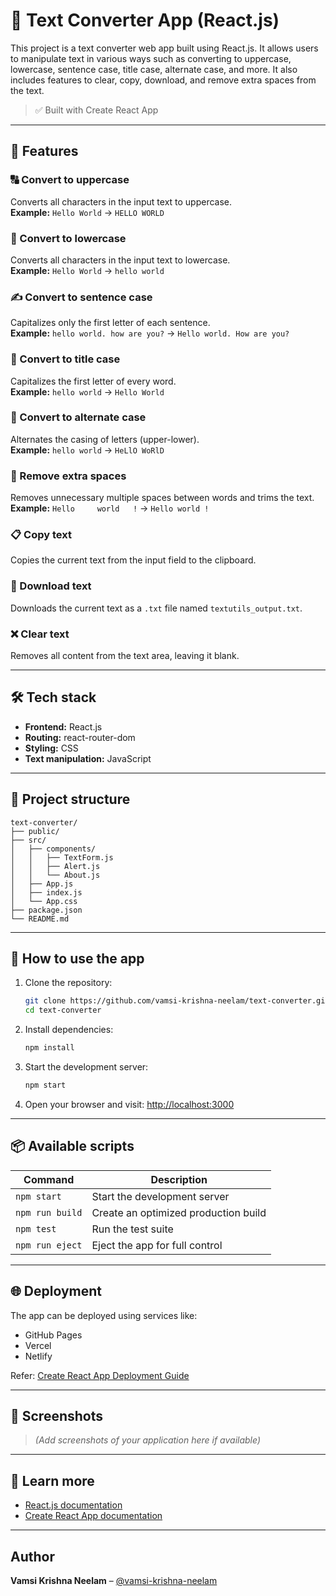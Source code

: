 # 📝 Text Converter App (React.js)

This project is a text converter web app built using React.js. It allows users to manipulate text in various ways such as converting to uppercase, lowercase, sentence case, title case, alternate case, and more. It also includes features to clear, copy, download, and remove extra spaces from the text.

> ✅ Built with Create React App

---

## 🚀 Features

### 🔠 Convert to uppercase
Converts all characters in the input text to uppercase.  
**Example:** `Hello World` → `HELLO WORLD`

### 🔡 Convert to lowercase
Converts all characters in the input text to lowercase.  
**Example:** `Hello World` → `hello world`

### ✍️ Convert to sentence case
Capitalizes only the first letter of each sentence.  
**Example:** `hello world. how are you?` → `Hello world. How are you?`

### 📝 Convert to title case
Capitalizes the first letter of every word.  
**Example:** `hello world` → `Hello World`

### 🔄 Convert to alternate case
Alternates the casing of letters (upper-lower).  
**Example:** `hello world` → `HeLlO WoRlD`

### 🧹 Remove extra spaces
Removes unnecessary multiple spaces between words and trims the text.  
**Example:** `Hello     world   !` → `Hello world !`

### 📋 Copy text
Copies the current text from the input field to the clipboard.

### 💾 Download text
Downloads the current text as a `.txt` file named `textutils_output.txt`.

### ❌ Clear text
Removes all content from the text area, leaving it blank.

---

## 🛠️ Tech stack

- **Frontend:** React.js
- **Routing:** react-router-dom
- **Styling:** CSS
- **Text manipulation:** JavaScript

---

## 📂 Project structure

```
text-converter/
├── public/
├── src/
│   ├── components/
│   │   ├── TextForm.js
│   │   ├── Alert.js
│   │   └── About.js
│   ├── App.js
│   ├── index.js
│   └── App.css
├── package.json
└── README.md
```

---

## 🧪 How to use the app

1. Clone the repository:
   ```bash
   git clone https://github.com/vamsi-krishna-neelam/text-converter.git
   cd text-converter
   ```

2. Install dependencies:
   ```bash
   npm install
   ```

3. Start the development server:
   ```bash
   npm start
   ```

4. Open your browser and visit: [http://localhost:3000](http://localhost:3000)

---

## 📦 Available scripts

| Command         | Description                          |
|----------------|--------------------------------------|
| `npm start`     | Start the development server         |
| `npm run build` | Create an optimized production build |
| `npm test`      | Run the test suite                   |
| `npm run eject` | Eject the app for full control       |

---

## 🌐 Deployment

The app can be deployed using services like:
- GitHub Pages
- Vercel
- Netlify

Refer: [Create React App Deployment Guide](https://facebook.github.io/create-react-app/docs/deployment)

---

## 📸 Screenshots

> *(Add screenshots of your application here if available)*

---

## 📘 Learn more

- [React.js documentation](https://reactjs.org/)
- [Create React App documentation](https://facebook.github.io/create-react-app/docs/getting-started)

---

##  Author

**Vamsi Krishna Neelam** – [@vamsi-krishna-neelam](https://github.com/vamsi-krishna-neelam)
